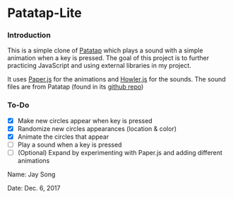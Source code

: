 # Patatap-Lite

### Introduction
This is a simple clone of [Patatap](http://patatap.com/) which plays a sound with a simple animation when a key is pressed. The goal of this project is to further practicing JavaScript and using external libraries in my project.

It uses [Paper.js](http://paperjs.org/) for the animations and [Howler.js](https://howlerjs.com/) for the sounds.
The sound files are from Patatap (found in its [github repo](https://github.com/jonobr1/Neuronal-Synchrony/tree/master/assets/A)) 

### To-Do
- [x] Make new circles appear when key is pressed
- [x] Randomize new circles appearances (location & color)
- [x] Animate the circles that appear
- [ ] Play a sound when a key is pressed
- [ ] \(Optional) Expand by experimenting with Paper.js and adding different animations

Name: Jay Song

Date: Dec. 6, 2017